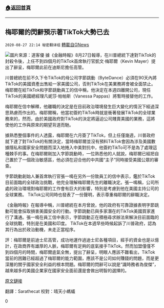 ###  [:house:返回首頁](https://github.com/ourhimalayas/txt)
---

## 梅耶爾的閃辭預示著TikTok大勢已去
`2020-08-27 22:14 秘密翻译组` [轉載自GNews](https://gnews.org/zh-hant/321294/)

![](https://s3.amazonaws.com/gnews-media-offload/wp-content/uploads/2020/08/27214953/Screen-Shot-2020-08-28-at-11.49.42-am.png)圖片來源：道客優
據《金融時報》8月27日報導，在川普總統下達對TikTok的封殺令後，上任不到四個月的TikTok首席執行官凱文·梅耶爾（Kevin Mayer）提出了辭呈，梅耶爾此前在迪斯尼擔任高管。

川普總統在前不久下令TikTok的母公司字節跳動（ByteDance）必須在90天內將TikTok的美國資產出售給一家美國公司，否則TikTok在美業務將會被全面禁止。梅耶爾在給TikTok和字節跳動員工的信中稱，他決定在本週四離開公司，現任TikTok的美國總經理凡妮莎·帕帕斯（Vanessa Pappas）將暫時接替他的工作。

梅耶爾在信中解釋，他離職的決定是在目前政治環境發生巨大變化的情況下經過深思熟慮而作出的。梅耶爾稱，他當初簽約TikTok時就是衝著發展TikTok的全球業務來的，然而，由於美國政府對TikTok的決定將逼迫公司賤賣美國的業務，這將使他的工作與原來的期望背道而馳。

據熟悉整個事件的人透露，梅耶爾在六月簽了TikTok，但上任僅幾週，川普政府就下達了對TikTok的有關決定，當時梅耶爾並沒有預料TikTok會因為涉及美國數據隱私和國家安全問題而深入地捲入中美對抗中，他簽約TikTo可不是為了處理這種棘手的事。在梅耶爾剛加入字節跳動時，一位熟悉他的人就說，梅耶爾已經把自己置於了一個政治敏感區，他必須在迎合他的中共國“主子”同時接受美國公眾的審查。

字節跳動創始人兼首席執行官張一鳴在另外一份致員工的信中表示，鑑於TikTok目前面臨的全球政治挑戰，他完全理解梅耶爾先生的離職決定。張一鳴稱，公司所處的政治環境對梅耶爾的工作會有巨大的影響，特別是考慮到他在美國主持公司的全球業務。 TikTok公司同時也發表了一份聲明，表示尊重梅耶爾的辭職決定。

《金融時報》在報導中稱，川普總統在本月曾說，他的政府有可靠證據表明字節跳動可能會採取損害美國安全的行動。字節跳動已與多家潛在的TikTok美國買家進行了溝通。張一鳴在員工信中表示，字節跳動正在積極尋求辦法來解決目前面臨的全球挑戰，特別是在美國和印度。 TikTok在本週早些時候起訴了川普政府，認為其行為出於政治動機，未走正當程序。

評：梅耶爾是前迪士尼高管，成功地運作過迪士尼各種項目，經手的資金也是以億計，在政商界有雄厚的人脈，梅耶爾有足夠的底氣接手TikTok。然而加盟僅僅不到四個月的時間，梅耶爾底氣全無，提出了辭呈，明眼人應該不難看出，TikTok當前的困難已經超過了梅耶爾的能力範圍，應該不是公司如何賺錢的問題，而是更深層的關乎國家安全利益的根本問題。梅耶爾的閃辭可以說是“識時務者為俊傑”，越來越多的美國企業家在國家安全面前還是會做出明智的選擇的。

[原文鏈接](https://www.ft.com/content/c35fc9fb-6466-43f0-8ad6-ddf6c1cc7d79)

翻譯：Sarathecat 
校對：晴天小螞蟻

0
